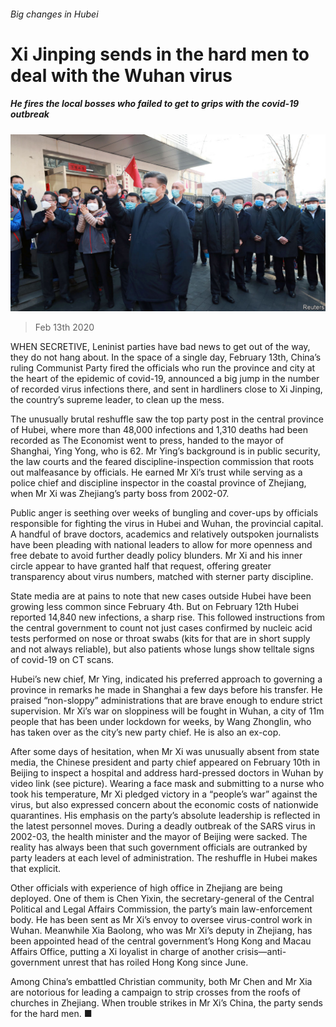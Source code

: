 ###### Big changes in Hubei

# Xi Jinping sends in the hard men to deal with the Wuhan virus 

##### He fires the local bosses who failed to get to grips with the covid-19 outbreak 

![image](images/20200215_CNP002_1.jpg) 

> Feb 13th 2020 

WHEN SECRETIVE, Leninist parties have bad news to get out of the way, they do not hang about. In the space of a single day, February 13th, China’s ruling Communist Party fired the officials who run the province and city at the heart of the epidemic of covid-19, announced a big jump in the number of recorded virus infections there, and sent in hardliners close to Xi Jinping, the country’s supreme leader, to clean up the mess.

The unusually brutal reshuffle saw the top party post in the central province of Hubei, where more than 48,000 infections and 1,310 deaths had been recorded as The Economist went to press, handed to the mayor of Shanghai, Ying Yong, who is 62. Mr Ying’s background is in public security, the law courts and the feared discipline-inspection commission that roots out malfeasance by officials. He earned Mr Xi’s trust while serving as a police chief and discipline inspector in the coastal province of Zhejiang, when Mr Xi was Zhejiang’s party boss from 2002-07.


Public anger is seething over weeks of bungling and cover-ups by officials responsible for fighting the virus in Hubei and Wuhan, the provincial capital. A handful of brave doctors, academics and relatively outspoken journalists have been pleading with national leaders to allow for more openness and free debate to avoid further deadly policy blunders. Mr Xi and his inner circle appear to have granted half that request, offering greater transparency about virus numbers, matched with sterner party discipline.

State media are at pains to note that new cases outside Hubei have been growing less common since February 4th. But on February 12th Hubei reported 14,840 new infections, a sharp rise. This followed instructions from the central government to count not just cases confirmed by nucleic acid tests performed on nose or throat swabs (kits for that are in short supply and not always reliable), but also patients whose lungs show telltale signs of covid-19 on CT scans.

Hubei’s new chief, Mr Ying, indicated his preferred approach to governing a province in remarks he made in Shanghai a few days before his transfer. He praised “non-sloppy” administrations that are brave enough to endure strict supervision. Mr Xi’s war on sloppiness will be fought in Wuhan, a city of 11m people that has been under lockdown for weeks, by Wang Zhonglin, who has taken over as the city’s new party chief. He is also an ex-cop.

After some days of hesitation, when Mr Xi was unusually absent from state media, the Chinese president and party chief appeared on February 10th in Beijing to inspect a hospital and address hard-pressed doctors in Wuhan by video link (see picture). Wearing a face mask and submitting to a nurse who took his temperature, Mr Xi pledged victory in a “people’s war” against the virus, but also expressed concern about the economic costs of nationwide quarantines. His emphasis on the party’s absolute leadership is reflected in the latest personnel moves. During a deadly outbreak of the SARS virus in 2002-03, the health minister and the mayor of Beijing were sacked. The reality has always been that such government officials are outranked by party leaders at each level of administration. The reshuffle in Hubei makes that explicit.

Other officials with experience of high office in Zhejiang are being deployed. One of them is Chen Yixin, the secretary-general of the Central Political and Legal Affairs Commission, the party’s main law-enforcement body. He has been sent as Mr Xi’s envoy to oversee virus-control work in Wuhan. Meanwhile Xia Baolong, who was Mr Xi’s deputy in Zhejiang, has been appointed head of the central government’s Hong Kong and Macau Affairs Office, putting a Xi loyalist in charge of another crisis—anti-government unrest that has roiled Hong Kong since June.

Among China’s embattled Christian community, both Mr Chen and Mr Xia are notorious for leading a campaign to strip crosses from the roofs of churches in Zhejiang. When trouble strikes in Mr Xi’s China, the party sends for the hard men. ■

